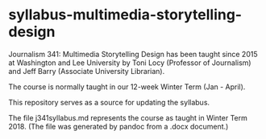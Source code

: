 # syllabus-multimedia-storytelling-design
Journalism 341: Multimedia Storytelling Design has been taught since 2015 at Washington and Lee University by Toni Locy (Professor of Journalism) and Jeff Barry (Associate University Librarian). 

The course is normally taught in our 12-week Winter Term (Jan - April). 

This repository serves as a source for updating the syllabus. 

The file j341syllabus.md represents the course as taught in Winter Term 2018. (The file was generated by pandoc from a .docx document.)
